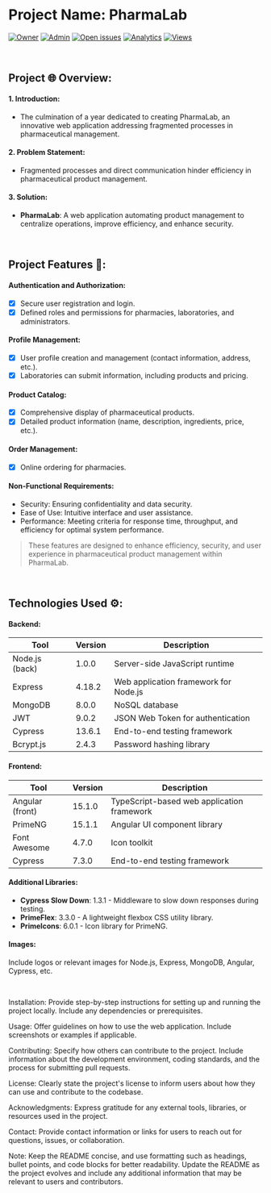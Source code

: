 # Project Name: PharmaLab

[![Owner](https://img.shields.io/badge/owner-aziz--zina-blue)](https://github.com/aziz-zina)
[![Admin](https://img.shields.io/badge/admin-aziz--zina-red)](https://github.com/aziz-zina)
[![Open issues](https://img.shields.io/github/issues/aziz-zina/Pharmalab)](https://github.com/aziz-zina/Pharmalab/issues)
[![Analytics](https://img.shields.io/badge/analytics-ossinsight-red)](https://ossinsight.io/analyze/aziz-zina/aziz-zina)
[![Views](https://hits.seeyoufarm.com/api/count/incr/badge.svg?url=https%3A%2F%2Fgithub.com%2Faziz-zina%2Faziz-zina&count_bg=%2379C83D&title_bg=%23555555&icon=&icon_color=%23E7E7E7&title=hits&edge_flat=false)](https://hits.seeyoufarm.com)

<br>


## Project 🌐 Overview:

#### 1. Introduction: <br>
- The culmination of a year dedicated to creating PharmaLab, an innovative web application addressing fragmented processes in pharmaceutical management. <br>

#### 2. Problem Statement: <br>
- Fragmented processes and direct communication hinder efficiency in pharmaceutical product management. <br>

#### 3. Solution: <br>
- <b>PharmaLab</b>: A web application automating product management to centralize operations, improve efficiency, and enhance security. <br>

<br>

## Project Features 🚀:

#### Authentication and Authorization:
- [x] Secure user registration and login.
- [X] Defined roles and permissions for pharmacies, laboratories, and administrators.

#### Profile Management:
- [X] User profile creation and management (contact information, address, etc.).
- [X] Laboratories can submit information, including products and pricing.

#### Product Catalog:
- [X] Comprehensive display of pharmaceutical products.
- [X] Detailed product information (name, description, ingredients, price, etc.).

#### Order Management:
- [X] Online ordering for pharmacies.

#### Non-Functional Requirements:

- Security: Ensuring confidentiality and data security.
- Ease of Use: Intuitive interface and user assistance.
- Performance: Meeting criteria for response time, throughput, and efficiency for optimal system performance.


> These features are designed to enhance efficiency, security, and user experience in pharmaceutical product management within PharmaLab.

<br>

## Technologies Used ⚙️:

#### Backend:
| Tool           | Version  | Description                          |
| -------------- | -------- | ------------------------------------ |
| Node.js (back) | 1.0.0    | Server-side JavaScript runtime       |
| Express        | 4.18.2   | Web application framework for Node.js |
| MongoDB        | 8.0.0    | NoSQL database                       |
| JWT            | 9.0.2    | JSON Web Token for authentication    |
| Cypress        | 13.6.1   | End-to-end testing framework         |
| Bcrypt.js      | 2.4.3    | Password hashing library             |

#### Frontend:
| Tool                      | Version  | Description                             |
| ------------------------- | -------- | --------------------------------------- |
| Angular (front)           | 15.1.0   | TypeScript-based web application framework |
| PrimeNG                   | 15.1.1   | Angular UI component library            |
| Font Awesome              | 4.7.0    | Icon toolkit                            |
| Cypress                   | 7.3.0    | End-to-end testing framework            |

#### Additional Libraries:
- **Cypress Slow Down**: 1.3.1 - Middleware to slow down responses during testing.
- **PrimeFlex**: 3.3.0 - A lightweight flexbox CSS utility library.
- **PrimeIcons**: 6.0.1 - Icon library for PrimeNG.

#### Images:
Include logos or relevant images for Node.js, Express, MongoDB, Angular, Cypress, etc.

<br>

Installation:
Provide step-by-step instructions for setting up and running the project locally. Include any dependencies or prerequisites.

Usage:
Offer guidelines on how to use the web application. Include screenshots or examples if applicable.

Contributing:
Specify how others can contribute to the project. Include information about the development environment, coding standards, and the process for submitting pull requests.

License:
Clearly state the project's license to inform users about how they can use and contribute to the codebase.

Acknowledgments:
Express gratitude for any external tools, libraries, or resources used in the project.

Contact:
Provide contact information or links for users to reach out for questions, issues, or collaboration.

Note:
Keep the README concise, and use formatting such as headings, bullet points, and code blocks for better readability. Update the README as the project evolves and include any additional information that may be relevant to users and contributors.
